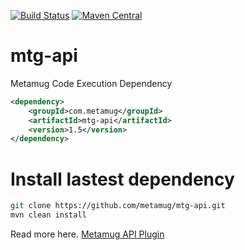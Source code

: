 [![Build Status](https://travis-ci.org/metamug/api-sdk.svg?branch=master)](https://travis-ci.org/metamug/api-sdk) [![Maven Central](https://maven-badges.herokuapp.com/maven-central/com.metamug/mtg-api/badge.svg)](http://search.maven.org/#artifactdetails|com.metamug|mtg-api|1.5|)

# mtg-api
Metamug Code Execution Dependency

```xml
<dependency>
    <groupId>com.metamug</groupId>
    <artifactId>mtg-api</artifactId>
    <version>1.5</version>
</dependency>
```

# Install lastest dependency

```sh
git clone https://github.com/metamug/mtg-api.git
mvn clean install
```

Read more here. [Metamug API Plugin](https://metamug.com/docs/code-execution.php) 
